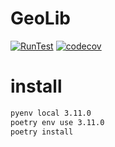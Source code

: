 GeoLib
=====
[![RunTest](https://github.com/amauryval/geolib/actions/workflows/main.yml/badge.svg?branch=master)](https://github.com/amauryval/geolib/actions/workflows/main.yml)
[![codecov](https://codecov.io/gh/amauryval/geolib/branch/master/graph/badge.svg)](https://codecov.io/gh/amauryval/geolib)


# install
```bash
pyenv local 3.11.0
poetry env use 3.11.0
poetry install
```